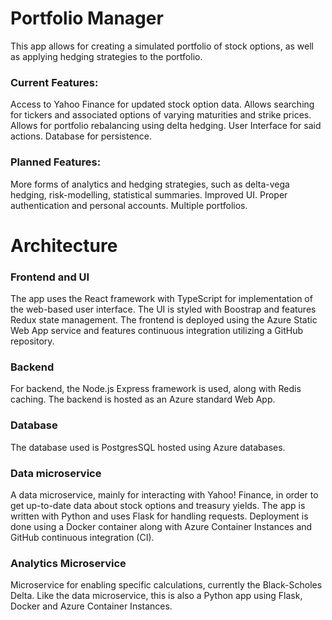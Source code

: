 # Portfolio Manager
This app allows for creating a simulated portfolio of stock options, as well as applying hedging strategies to the portfolio.

### Current Features:
Access to Yahoo Finance for updated stock option data.
Allows searching for tickers and associated options of varying maturities and strike prices.
Allows for portfolio rebalancing using delta hedging.
User Interface for said actions.
Database for persistence.
### Planned Features:
More forms of analytics and hedging strategies, such as delta-vega hedging, risk-modelling, statistical summaries.
Improved UI.
Proper authentication and personal accounts.
Multiple portfolios.
# Architecture
### Frontend and UI
The app uses the React framework with TypeScript for implementation of the web-based user interface. The UI is 
styled with Boostrap and features Redux state management. The frontend is deployed using the Azure Static Web App service and features continuous integration utilizing a GitHub repository.
### Backend
For backend, the Node.js Express framework is used, along with Redis caching. The backend is hosted as an Azure standard Web App.
### Database
The database used is PostgresSQL hosted using Azure databases. 
### Data microservice
A data microservice, mainly for interacting with Yahoo! Finance, in order to get up-to-date data about stock options and treasury yields. The app is written with Python and uses Flask for handling requests. Deployment is done using a Docker container along with Azure Container Instances and GitHub continuous integration (CI).
### Analytics Microservice
Microservice for enabling specific calculations, currently the Black-Scholes Delta. Like the data microservice, this is also a Python app using Flask, Docker and Azure Container Instances. 
